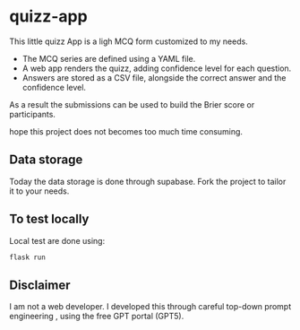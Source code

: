 # quizz-app


This little quizz App is a ligh MCQ form customized to my needs.
- The MCQ series are defined using a YAML file.
- A web app renders the quizz, adding confidence level for each question.
- Answers are stored as a CSV file, alongside the correct answer and the confidence level.

As a result the submissions can be used to build the Brier score or participants.


hope this project does not becomes too much time consuming.


## Data storage

Today the data storage is done through supabase. 
Fork the project to tailor it to your needs.

## To test locally

Local test are done using:

```bash
flask run
```


## Disclaimer

I am not a web developer. I developed this through careful top-down prompt engineering , using the free GPT portal (GPT5).


